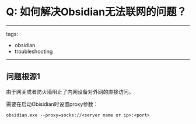 # Q: 如何解决Obsidian无法联网的问题？

---
tags:
  - obsidian
  - troubleshooting
---
## 问题根源1

由于网关或者防火墙阻止了内网设备对外网的直接访问。

需要在启动Obisidian时设置proxy参数：
```shell
obsidian.exe --proxy=socks://<server name or ip>:<port>
```
